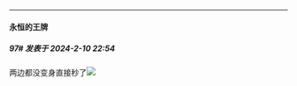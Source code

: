 
*****

####  永恒的王牌  
##### 97#       发表于 2024-2-10 22:54

两边都没变身直接秒了<img src="https://static.saraba1st.com/image/smiley/face2017/068.png" referrerpolicy="no-referrer">

